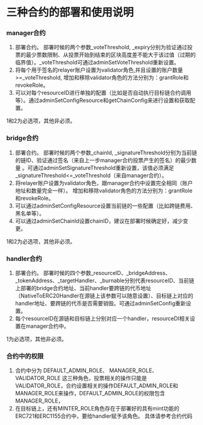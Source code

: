 
# 三种合约的部署和使用说明

### manager合约
1. 部署合约。
部署时候的两个参数_voteThreshold, _expiry分别为验证通过投票的最少票数限制、从投票开始到结束的区块高度差不能大于该过值（过期的临界值）。_voteThreshold可通过adminSetVoteThreshold重新设置。
2. 将每个用于签名的relayer账户设置为validator角色,并且设置的账户数量 >=_voteThreshold, 增加和移除validator角色的方法分别为：grantRole和revokeRole。
3. 可以对每个resourceID进行单独的配置（比如是否自动执行目标链合约调用等）。通过adminSetConfigResource和getChainConfig来进行设置和获取配置。

1和2为必选项，其他非必须。

### bridge合约
1. 部署合约。 
部署时候的两个参数_chainId, _signatureThreshold分别为当前链的链ID、验证通过签名（来自上一步manager合约投票产生的签名）的最少数量 。可通过adminSetSignatureThreshold重新设置，该值必须满足_signatureThreshold<=_voteThreshold（来自manager合约）。
2. 将relayer账户设置为validator角色，跟manager合约中设置完全相同（账户地址和数量完全一样）。 增加和移除validator角色的方法分别为：grantRole和revokeRole。
3. 可以通过adminSetConfigResource设置当前链的一些配置（比如跨链费用、黑名单等）。
4. 可以通过adminSetChainId设置chainID，建议在部署时候确定好，减少变更。

1和2为必选项，其他非必须。

### handler合约
1. 部署合约。 
部署时候的四个参数_resourceID、_bridgeAddress、 _tokenAddress、_targetHandler、_burnable分别代表resourceID、当前链上部署的bridge合约地址、当前handler要跨链的代币地址（NativeToERC20Handler在源链上该参数可以随意设置）、目标链上对应的handler地址、要跨链的代币是否需要销毁。可通过adminSetConfig重新设置。
2. 每个resourceID在源链和目标链上分别对应一个handler，resourceDI相关设置在manager合约中。

1为必选项，其他非必须。

### 合约中的权限
1. 合约中分为 DEFAULT_ADMIN_ROLE、 MANAGER_ROLE、 VALIDATOR_ROLE 这三种角色，投票相关的操作只能是VALIDATOR_ROLE，合约设置相关的操作DEFAULT_ADMIN_ROLE和MANAGER_ROLE来操作，DEFAULT_ADMIN_ROLE的权限包含MANAGER_ROLE，
2. 在目标链上，还有MINTER_ROLE角色存在于部署好的具有mint功能的ERC721和ERC1155合约中，要给handler赋予该角色。
  具体请参考合约代码



    
